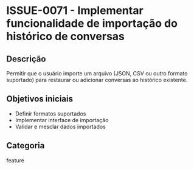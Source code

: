 # ISSUE-0071 - Implementar funcionalidade de importação do histórico de conversas

## Descrição
Permitir que o usuário importe um arquivo (JSON, CSV ou outro formato suportado) para restaurar ou adicionar conversas ao histórico existente.

## Objetivos iniciais
- Definir formatos suportados
- Implementar interface de importação
- Validar e mesclar dados importados

## Categoria
feature